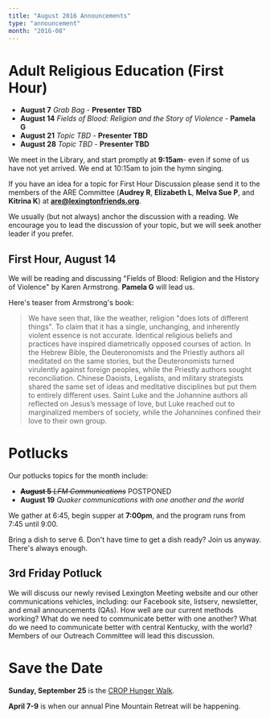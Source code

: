 ```yaml
---
title: "August 2016 Announcements"
type: "announcement"
month: "2016-08"
---
```


# Adult Religious Education (First Hour)

* **August 7** *Grab Bag* - **Presenter TBD**
* **August 14** *Fields of Blood: Religion and the Story of Violence* - **Pamela G**
* **August 21** *Topic TBD* - **Presenter TBD**
* **August 28** *Topic TBD* - **Presenter TBD**

We meet in the Library, and start promptly at **9:15am**- even if some of us have
not yet arrived.  We end at 10:15am to join the hymn singing.

If you have an idea for a topic for First Hour Discussion please send it to
the members of the ARE Committee (**Audrey R**, **Elizabeth L**, **Melva
Sue P**, and **Kitrina K**) at **are@lexingtonfriends.org**.

We usually (but not always) anchor the discussion with a reading.  We encourage
you to lead the discussion of your topic, but we will seek another leader if
you prefer.

## First Hour, August 14

We will be reading and discussing "Fields of Blood:  Religion and the History
of Violence" by Karen Armstrong.  **Pamela G** will lead us.

Here's teaser from Armstrong's book:

> We have seen that, like the weather, religion "does lots of different
> things".  To claim that it has a single, unchanging, and inherently violent
> essence is not accurate. Identical religious beliefs and practices have
> inspired diametrically opposed courses of action. In the Hebrew Bible, the
> Deuteronomists and the Priestly authors all meditated on the same stories,
> but the Deuteronomists turned virulently against foreign peoples, while the
> Priestly authors sought reconciliation. Chinese Daoists, Legalists, and
> military strategists shared the same set of ideas and meditative disciplines
> but put them to entirely different uses. Saint Luke and the Johannine authors
> all reflected on Jesus’s message of love, but Luke reached out to
> marginalized members of society, while the Johannines confined their love to
> their own group.


# Potlucks

Our potlucks topics for the month include:

* ~~**August 5** *LFM Communications*~~ POSTPONED
* **August 19** *Quaker communications with one another and the world*

We gather at 6:45, begin supper at **7:00pm**, and the program runs from 7:45 until 9:00.

Bring a dish to serve 6. Don't have time to get a dish ready?  Join us anyway.
There's always enough.  

<a name="3rd-friday-potluck"></a>
## 3rd Friday Potluck

We will discuss our newly revised Lexington Meeting website and our other
communications vehicles, including: our Facebook site, listserv, newsletter,
and email announcements (QAs).  How well are our current methods working?  What
do we need to communicate better with one another?  What do we need to
communicate better with central Kentucky, with the world?  Members of our
Outreach Committee will lead this discussion.

# Save the Date

**Sunday, September 25** is the [CROP Hunger Walk](http://www.crophungerwalk.org/lexingtonky).

**April 7-9** is when our annual Pine Mountain Retreat will be happening.
